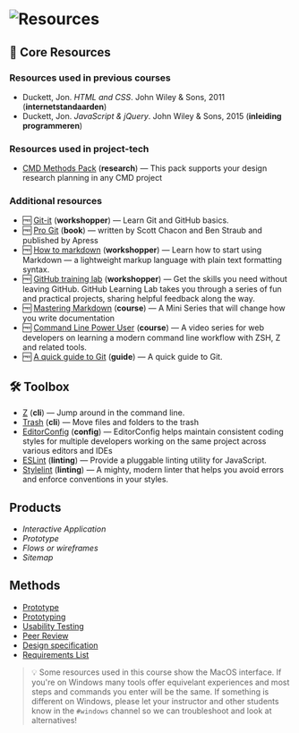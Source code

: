 # ![Resources][banner-resources]

## 📝 Core Resources

### Resources used in previous courses
*   Duckett, Jon. _HTML and CSS_. John Wiley & Sons, 2011
    (**internetstandaarden**)    
*   Duckett, Jon. _JavaScript & jQuery_. John Wiley & Sons, 2015
    (**inleiding programmeren**)

### Resources used in project-tech

*   [CMD Methods Pack](http://www.cmdmethods.nl/)
    (**research**) — This pack supports your design research planning in any CMD project

### Additional resources

*   🆓 [Git-it](https://github.com/jlord/git-it-electron)
    (**workshopper**) — Learn Git and GitHub basics.
*   🆓 [Pro Git](https://github.com/jlord/git-it-electron)
    (**book**) — written by Scott Chacon and Ben Straub and published by Apress
*   🆓 [How to markdown](https://github.com/workshopper/how-to-markdown)
    (**workshopper**) — Learn how to start using Markdown — a lightweight markup language with plain text formatting syntax.
*   🆓 [GitHub training lab](https://lab.github.com/)
    (**workshopper**) — Get the skills you need without leaving GitHub. GitHub Learning Lab takes you through a series of fun and practical projects, sharing helpful feedback along the way.
*   🆓 [Mastering Markdown](https://masteringmarkdown.com/)
    (**course**) — A Mini Series that will change how you write documentation
*   🆓 [Command Line Power User](https://commandlinepoweruser.com/)
    (**course**) — A video series for web developers on learning a modern command line workflow with ZSH, Z and related tools.
*   🆓 [A quick guide to Git](https://flaviocopes.com/git/)
    (**guide**) — A quick guide to Git.

## 🛠 Toolbox
*   [Z](https://github.com/rupa/z)
    (**cli**) — Jump around in the command line.
*   [Trash](https://github.com/sindresorhus/trash)
    (**cli**) — Move files and folders to the trash
*   [EditorConfig](https://editorconfig.org/)
    (**config**) — EditorConfig helps maintain consistent coding styles for multiple developers working on the same project across various editors and IDEs
*   [ESLint](https://eslint.org/)
    (**linting**) — Provide a pluggable linting utility for JavaScript.
*   [Stylelint](https://github.com/stylelint/stylelint)
    (**linting**) — A mighty, modern linter that helps you avoid errors and enforce conventions in your styles.


## Products
* _Interactive Application_
* _Prototype_
* _Flows or wireframes_
* _Sitemap_

## Methods
* [Prototype](http://www.cmdmethods.nl/cards/stepping-stones/prototype)
* [Prototyping](http://www.cmdmethods.nl/cards/workshop/prototyping)
* [Usability Testing](http://www.cmdmethods.nl/cards/lab/usability-testing)
* [Peer Review](www.cmdmethods.nl/cards/showroom/peer-review)
* [Design specification](http://cmdmethods.nl/cards/stepping-stones/design-specification)
* [Requirements List](http://cmdmethods.nl/cards/stepping-stones/requirement-list)

> 💡 Some resources used in this course show the MacOS interface. If you're on Windows many tools offer equivelant experiences and most steps and commands you enter will be the same. If something is different on Windows, please let your instructor and other students know in the `#windows` channel so we can troubleshoot and look at alternatives!

[banner-resources]: https://cmda-bt.github.io/pt-course-18-19/assets/banner-resources.svg
